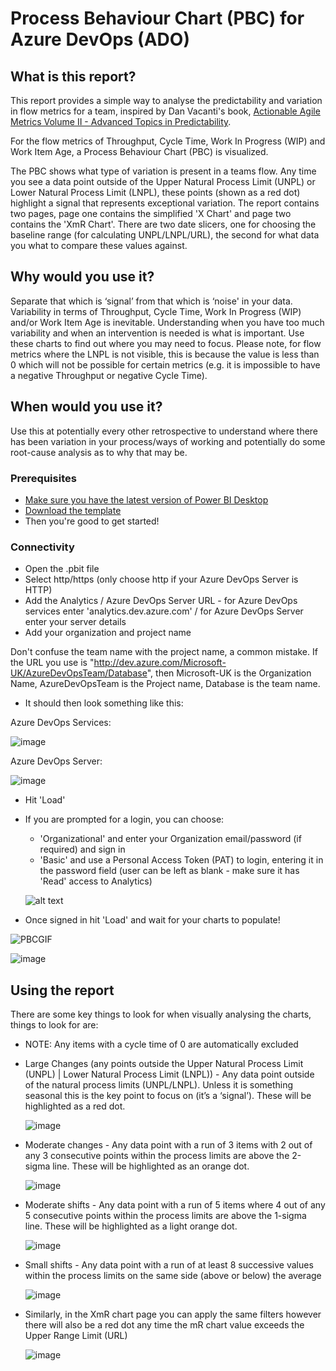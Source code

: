 # Process Behaviour Chart (PBC) for Azure DevOps (ADO)

## What is this report? 
This report provides a simple way to analyse the predictability and variation in flow metrics for a team, inspired by Dan Vacanti's book, [Actionable Agile Metrics Volume II - Advanced Topics in Predictability](https://leanpub.com/actionableagilemetricsii).

For the flow metrics of Throughput, Cycle Time, Work In Progress (WIP) and Work Item Age, a Process Behaviour Chart (PBC) is visualized.

The PBC shows what type of variation is present in a teams flow. Any time you see a data point outside of the Upper Natural Process Limit (UNPL) or Lower Natural Process Limit (LNPL), these points (shown as a red dot) highlight a signal that represents exceptional variation. The report contains two pages, page one contains the simplified 'X Chart' and page two contains the 'XmR Chart'. There are two date slicers, one for choosing the baseline range (for calculating UNPL/LNPL/URL), the second for what data you what to compare these values against.

## Why would you use it? 
Separate that which is ‘signal’ from that which is ‘noise' in your data. Variability in terms of Throughput, Cycle Time, Work In Progress (WIP) and/or Work Item Age is inevitable. Understanding when you have too much variability and when an intervention is needed is what is important. Use these charts to find out where you may need to focus. Please note, for flow metrics where the LNPL is not visible, this is because the value is less than 0 which will not be possible for certain metrics (e.g. it is impossible to have a negative Throughput or negative Cycle Time).

## When would you use it?
Use this at potentially every other retrospective to understand where there has been variation in your process/ways of working and potentially do some root-cause analysis as to why that may be.

### Prerequisites
* [Make sure you have the latest version of Power BI Desktop](https://aka.ms/pbiSingleInstaller)
* [Download the template](https://github.com/nbrown02/ADO-Process-Behaviour-Chart/raw/main/Process%20Behaviour%20Chart.pbit)
* Then you're good to get started!

### Connectivity
* Open the .pbit file
* Select http/https (only choose http if your Azure DevOps Server is HTTP)
* Add the Analytics / Azure DevOps Server URL - for Azure DevOps services enter 'analytics.dev.azure.com' / for Azure DevOps Server enter your server details
* Add your organization and project name

Don't confuse the team name with the project name, a common mistake. If the URL you use is "http://dev.azure.com/Microsoft-UK/AzureDevOpsTeam/Database", then Microsoft-UK is the Organization Name, AzureDevOpsTeam is the Project name, Database is the team name.

* It should then look something like this:

Azure DevOps Services:

![image](https://github.com/nbrown02/ADO-Process-Behaviour-Chart/assets/29369962/31a986e1-3ec9-446f-8e6b-1608e7482151)


Azure DevOps Server:

![image](https://github.com/nbrown02/ADO-Process-Behaviour-Chart/assets/29369962/4e47decf-d1e7-4456-9e2b-6a8817308a25)


* Hit 'Load' 
* If you are prompted for a login, you can choose:
  - 'Organizational' and enter your Organization email/password (if required) and sign in
  - 'Basic' and use a Personal Access Token (PAT) to login, entering it in the password field (user can be left as blank - make sure it has 'Read' access to Analytics)

  ![alt text](https://docs.microsoft.com/en-us/azure/devops/report/powerbi/media/authentication-7.png?view=azure-devops)

* Once signed in hit 'Load' and wait for your charts to populate!

![PBCGIF](https://github.com/nbrown02/Process-Behaviour-Chart/assets/29369962/3d21d502-b1c2-464a-8ce7-15a3156c8889)

![image](https://github.com/nbrown02/Process-Behaviour-Chart/assets/29369962/4bf72597-c0c3-4a7e-816c-3e27dabee6d5)


## Using the report
There are some key things to look for when visually analysing the charts, things to look for are:
- NOTE: Any items with a cycle time of 0 are automatically excluded
- Large Changes (any points outside the Upper Natural Process Limit (UNPL) | Lower Natural Process Limit (LNPL)) - Any data point outside of the natural process limits (UNPL/LNPL). Unless it is something seasonal this is the key point to focus on (it’s a ‘signal’). These will be highlighted as a red dot.
  
  ![image](https://github.com/nbrown02/Process-Behaviour-Chart/assets/29369962/e1647e06-14c8-474d-9dc5-7e6fbcf44e63)

- Moderate changes - Any data point with a run of 3 items with 2 out of any 3 consecutive points within the process limits are above the 2-sigma line. These will be highlighted as an orange dot.
  
  ![image](https://github.com/nbrown02/Process-Behaviour-Chart/assets/29369962/11c41cd5-a645-4a3b-a2de-8e5db9142ec4)

- Moderate shifts - Any data point with a run of 5 items where 4 out of any 5 consecutive points within the process limits are above the 1-sigma line. These will be highlighted as a light orange dot.

  ![image](https://github.com/nbrown02/Process-Behaviour-Chart/assets/29369962/74d40460-30b4-4be7-86b1-24da2185c3f9)

- Small shifts - Any data point with a run of at least 8 successive values within the process limits on the same side (above or below) the average

  ![image](https://github.com/nbrown02/Process-Behaviour-Chart/assets/29369962/276221a2-d95d-4ec3-9ba9-4dd41da9222a)

- Similarly, in the XmR chart page you can apply the same filters however there will also be a red dot any time the mR chart value exceeds the Upper Range Limit (URL)

  ![image](https://github.com/nbrown02/Process-Behaviour-Chart/assets/29369962/2faff639-0b30-4140-a49c-5dc3917cfddf)



